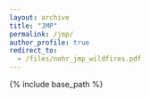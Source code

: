 ```yaml
---
layout: archive
title: "JMP"
permalink: /jmp/
author_profile: true
redirect_to:
  - /files/nohr_jmp_wildfires.pdf
---
```


{% include base_path %}
